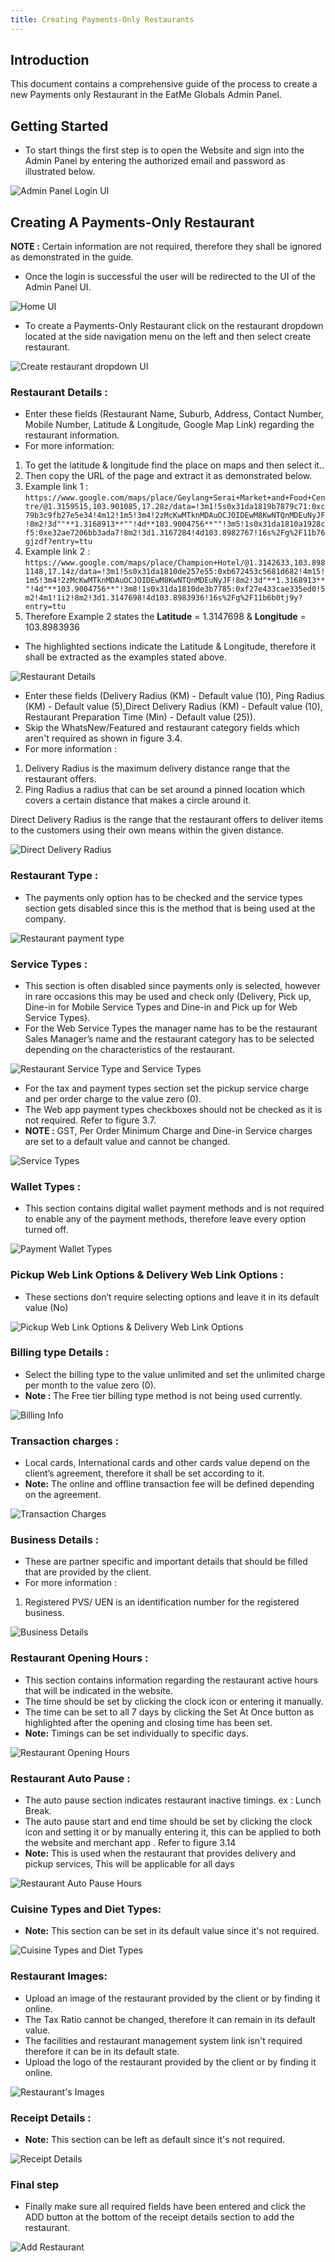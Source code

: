 ```yaml
---
title: Creating Payments-Only Restaurants
---
```

## Introduction

This document contains a comprehensive guide of the process to create a new Payments only Restaurant in the EatMe Globals Admin Panel.

## Getting Started

* To start things the first step is to open the Website and sign into the Admin Panel by entering the authorized email and password as illustrated below.

![Admin Panel Login UI](/img/login-custom-.png "Admin Panel Login")

## Creating A Payments-Only Restaurant

**NOTE :** Certain information are not required, therefore they shall be ignored as demonstrated in the guide.

* Once the login is successful the user will be redirected to the UI of the Admin Panel UI.

![Home UI](/img/home-custom-.png "Home")

* To create a Payments-Only Restaurant click on the restaurant dropdown located at the side navigation menu on the left and then select create restaurant.

![Create restaurant dropdown UI](/img/create-restaurant-custom-.png "Create restaurant dropdown")

### Restaurant Details :

* Enter these fields (Restaurant Name, Suburb, Address, Contact Number, Mobile Number, Latitude & Longitude, Google Map Link) regarding the restaurant information.
* For more information:

1. To get the latitude & longitude find the place on maps and then select it..
2. Then copy the URL of the page and extract it as demonstrated below.
3. Example link 1 : `https://www.google.com/maps/place/Geylang+Serai+Market+and+Food+Centre/@1.3159515,103.901085,17.28z/data=!3m1!5s0x31da1819b7879c71:0xc79b3c9fb27e5e34!4m12!1m5!3m4!2zMcKwMTknMDAuOCJOIDEwM8KwNTQnMDEuNyJF!8m2!3d""**1.3168913**""!4d**103.9004756**""!3m5!1s0x31da1810a1928cf5:0xe32ae7206bb3ada7!8m2!3d1.3167284!4d103.8982767!16s%2Fg%2F11b76gjzdf?entry=ttu`
4. Example link 2 : `https://www.google.com/maps/place/Champion+Hotel/@1.3142633,103.8981148,17.14z/data=!3m1!5s0x31da1810de257e55:0xb672453c5681d682!4m15!1m5!3m4!2zMcKwMTknMDAuOCJOIDEwM8KwNTQnMDEuNyJF!8m2!3d"**1.3168913**"!4d"**103.9004756**"!3m8!1s0x31da1810de3b7785:0xf27e433cae335ed0!5m2!4m1!1i2!8m2!3d1.3147698!4d103.8983936!16s%2Fg%2F11b6b0tj9y?entry=ttu`
5. Therefore Example 2 states the **Latitude** = 1.3147698 & **Longitude** = 103.8983936

* The highlighted sections indicate the Latitude & Longitude, therefore it shall be extracted as the examples stated above.

![Restaurant Details](/img/restaurant-details-custom-.png "Restaurant Details")

* Enter these fields (Delivery Radius (KM) - Default value (10), Ping Radius (KM) - Default value (5),Direct Delivery Radius (KM) - Default value (10), Restaurant Preparation Time (Min) - Default value (25)).
* Skip the WhatsNew/Featured and restaurant category fields which aren't required as shown in figure 3.4.
* For more information : 

1. Delivery Radius is the maximum delivery distance range that the restaurant offers.
2. Ping Radius a radius that can be set around a pinned location which covers a certain distance that makes a circle around it.

Direct Delivery Radius is the range that the restaurant offers to deliver items to the customers using their own means within the given distance.

![Direct Delivery Radius](/img/delivery-ranges-custom-.png "Direct Delivery Radius")

### Restaurant Type :

* The payments only option has to be checked and the service types section gets disabled since this is the method that is being used at the company.

![Restaurant payment type](/img/restaurant-type-custom-.png "Restaurant payment type")

### Service Types :

* This section is often disabled since payments only is selected, however in rare occasions this may be used and check only (Delivery, Pick up, Dine-in for Mobile Service Types and Dine-in and Pick up for Web Service Types).
* For the Web Service Types the manager name has to be the restaurant Sales Manager’s name and the restaurant category has to be selected depending on the characteristics of the restaurant.

![Restaurant Service Type and Service Types](/img/restaurant-type-service-types-custom-.png "Restaurant Service Type")

* For the tax and payment types section set the pickup service charge and per order charge to the value zero (0).
* The Web app payment types checkboxes should not be checked as it is not required. Refer to figure 3.7.
* **NOTE :** GST, Per Order Minimum Charge and Dine-in Service charges are set to a default value and cannot be changed.

![Service Types](/img/web-service-types-custom-.png "Service Types")

### Wallet Types :

* This section contains digital wallet payment methods and is not required to enable any of the payment methods, therefore leave every option turned off.

![Payment Wallet Types](/img/wallet-charges-custom-.png "Payment Wallet Types")

### Pickup Web Link Options & Delivery Web Link Options :

* These sections don’t require selecting options and leave it in its default value (No)

![Pickup Web Link Options & Delivery Web Link Options ](/img/restaurant-pickup-web-link-options-delivery-web-link-options-custom-.png "Pickup Web Link Options & Delivery Web Link Options ")

### Billing type Details :

* Select the billing type to the value unlimited and set the unlimited charge per month to the value zero (0).
* **Note :** The Free tier billing type method is not being used currently.

![Billing Info](/img/billing-type-custom-.png "Billing info")

### Transaction charges :

* Local cards, International cards and other cards value depend on the client’s agreement, therefore it shall be set according to it. 
* **Note:** The online and offline transaction fee will be defined depending on the agreement.

![Transaction Charges ](/img/transaction-charges-custom-.png "Transaction Charges")

### Business Details :

* These are partner specific and important details that should be filled that are provided by the client. 
* For more information : 

1. Registered PVS/ UEN is an identification number for the registered business.

![Business Details](/img/business-details-custom-.png "Business Details")

### Restaurant Opening Hours :

* This section contains information regarding the restaurant active hours that will be indicated in the website.
* The time should be set by clicking the clock icon or entering it manually.
* The time can be set to all 7 days by clicking the Set At Once button as highlighted after the opening and closing time has been set.
* **Note:** Timings can be set individually to specific days.

![Restaurant Opening Hours ](/img/opening-hours-custom-.png "Restaurant Opening Hours ")

### Restaurant Auto Pause :

* The auto pause section indicates restaurant inactive timings. ex : Lunch Break.
* The auto pause start and end time should be set by clicking the clock icon and setting it or by manually entering it, this can be applied to both the website and merchant app . Refer to figure 3.14
* **Note:** This is used when the restaurant that provides delivery and pickup services, This will be applicable for all days

![Restaurant Auto Pause Hours](/img/auto-pause-custom-.png "Restaurant Auto Pause Hours")

### Cuisine Types and Diet Types:

* **Note:** This section can be set in its default value  since it's not required.

![Cuisine Types and Diet Types](/img/food-and-diet-types-custom-.png "Cuisine Types and Diet Types")

### Restaurant Images:

* Upload an image of the restaurant provided by the client or by finding it online.
* The Tax Ratio cannot be changed, therefore it can remain in its default value.
* The facilities and restaurant management system link isn't required therefore it can be in its default state.
* Upload the logo of the restaurant provided by the client or by finding it online.

![Restaurant's Images](/img/restaurant-images-custom-.png "Restaurant's Images")

### Receipt Details :

* **Note:** This section can be left as default since it's not required.

![Receipt Details](/img/receipt-details-custom-.png "Receipt Details")

### Final step

* Finally make sure all required fields have been entered and click the ADD button at the bottom of the receipt details section to add the restaurant.

![Add Restaurant](/img/add-restaurant-custom-.png "Add Restaurant")
